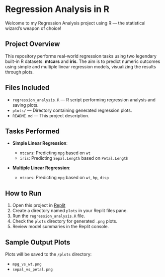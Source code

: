 # Regression Analysis in R

Welcome to my Regression Analysis project using R — the statistical wizard’s weapon of choice!

##  Project Overview

This repository performs real-world regression tasks using two legendary built-in R datasets: **mtcars** and **iris**. The aim is to predict numeric outcomes using simple and multiple linear regression models, visualizing the results through plots.

## Files Included

- `regression_analysis.R` — R script performing regression analysis and saving plots.
- `plots/` — Directory containing generated regression plots.
- `README.md` — This project description.

## Tasks Performed

- **Simple Linear Regression**:  
  - `mtcars`: Predicting `mpg` based on `wt`
  - `iris`: Predicting `Sepal.Length` based on `Petal.Length`

- **Multiple Linear Regression**:
  - `mtcars`: Predicting `mpg` based on `wt`, `hp`, `disp`

## How to Run

1. Open this project in [Replit](https://replit.com/~)
2. Create a directory named `plots` in your Replit files pane.
3. Run the `regression_analysis.R` file.
4. Check the `plots` directory for generated `.png` plots.
5. Review model summaries in the Replit console.

## Sample Output Plots

Plots will be saved to the `/plots` directory:
- `mpg_vs_wt.png`
- `sepal_vs_petal.png`
